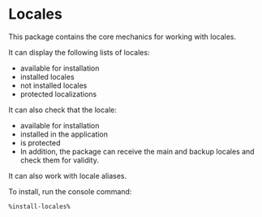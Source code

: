 # Locales

This package contains the core mechanics for working with locales.

It can display the following lists of locales:

- available for installation
- installed locales
- not installed locales
- protected localizations

It can also check that the locale:

- available for installation
- installed in the application
- is protected
- In addition, the package can receive the main and backup locales and check them for validity.

It can also work with locale aliases.

To install, run the console command:

```Bash
%install-locales%
```
